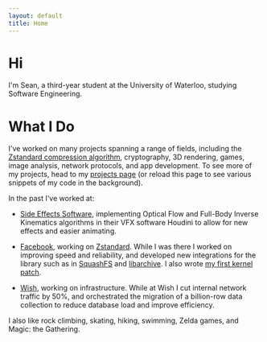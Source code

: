 ```yaml
---
layout: default
title: Home
---
```


Hi
==
I'm Sean, a third-year student at the University of Waterloo,
studying Software Engineering.

What I Do
=========
I've worked on many projects spanning a range of fields,
including the [Zstandard compression algorithm](http://zstd.net),
cryptography,
3D rendering,
games,
image analysis,
network protocols,
and app development.
To see more of my projects, head to my [projects page](/projects/)
(or reload this page to see various snippets of my code in the background).

In the past I've worked at:

- [Side Effects Software](https://sidefx.com),
implementing Optical Flow and Full-Body Inverse Kinematics
algorithms in their VFX software Houdini to allow for new effects and easier animating.

- [Facebook](https://facebook.com),
working on [Zstandard](http://zstd.net).  While I was there I worked on
improving speed and reliability, and developed new integrations for the library
such as in [SquashFS](https://en.wikipedia.org/wiki/SquashFS)
and [libarchive](https://www.libarchive.org/).
I also wrote [my first kernel patch](https://git.kernel.org/pub/scm/linux/kernel/git/torvalds/linux.git/commit/?id=87bf54bb43ddd385d2538b777324bf737f243042).

- [Wish](https://wish.com), working on infrastructure.
While at Wish I cut internal network traffic by 50%,
and orchestrated the migration of a billion-row data collection to reduce
database load and improve efficiency.

<!---
I spent last summer working at [Wish](https://wish.com) on the infrastructure
team, improving stability and efficiency, as well as improving monitoring and
incident resolution.
While at Wish I cut internal network traffic by 50% and
migrated a multi-hundred million document collection to a new format,
reducing database load and improving server efficiency.

Additionally, I've worked at the Focused Ultrasound Lab at Sunnybrook Hospital
in Toronto, analyzing parallelized simulation software and using my findings
to optimize the program for speed, allowing for more efficient focused
ultrasound research.
-->

I also like rock climbing, skating, hiking, swimming,
Zelda games, and Magic: the Gathering.
